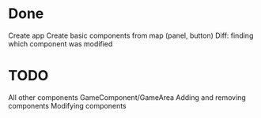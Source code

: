 # Done
Create app
Create basic components from map (panel, button)
Diff: finding which component was modified

# TODO
All other components
GameComponent/GameArea
Adding and removing components
Modifying components